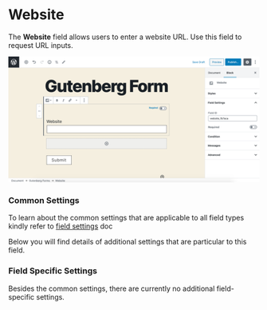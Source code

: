 # Website

The **Website** field allows users to enter a website URL. Use this field to request URL inputs.

![](../../.gitbook/assets/image-2020-06-26-at-7.34.11-pm.png)

### Common Settings

To learn about the common settings that are applicable to all field types kindly refer to [field settings](https://cakewp.gitbook.io/gutenberg-forms/getting-started/fields-settings#common-settings) doc

Below you will find details of additional settings that are particular to this field.

### Field Specific Settings

Besides the common settings, there are currently no additional field-specific settings.


